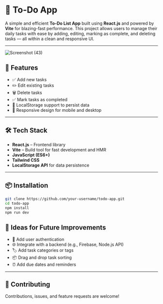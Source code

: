 # 📝 To-Do App

A simple and efficient **To-Do List App** built using **React.js** and powered by **Vite** for blazing-fast performance. This project allows users to manage their daily tasks with ease by adding, editing, marking as complete, and deleting tasks — all within a clean and responsive UI.

---

![Screenshot (43)](https://github.com/user-attachments/assets/0ac69c1c-d94f-43d6-804b-27a5877bac00)


## 🚀 Features

- ✅ Add new tasks
- ✏️ Edit existing tasks
- 🗑️ Delete tasks
- ✅ Mark tasks as completed
- 💾 LocalStorage support to persist data
- 📱 Responsive design for mobile and desktop

---

## 🛠️ Tech Stack

- **React.js** – Frontend library
- **Vite** – Build tool for fast development and HMR
- **JavaScript (ES6+)**
- **Tailwind CSS** 
- **LocalStorage API** for data persistence

---

## 📦 Installation

```bash
git clone https://github.com/your-username/todo-app.git
cd todo-app
npm install
npm run dev

```

## 🧠 Ideas for Future Improvements

- 🔐 Add user authentication  
- 🌐 Integrate with a backend (e.g., Firebase, Node.js API)  
- 🏷️ Add task categories or tags  
- 📦 Drag and drop task sorting  
- ⏰ Add due dates and reminders  

---

## 🤝 Contributing

Contributions, issues, and feature requests are welcome!  

